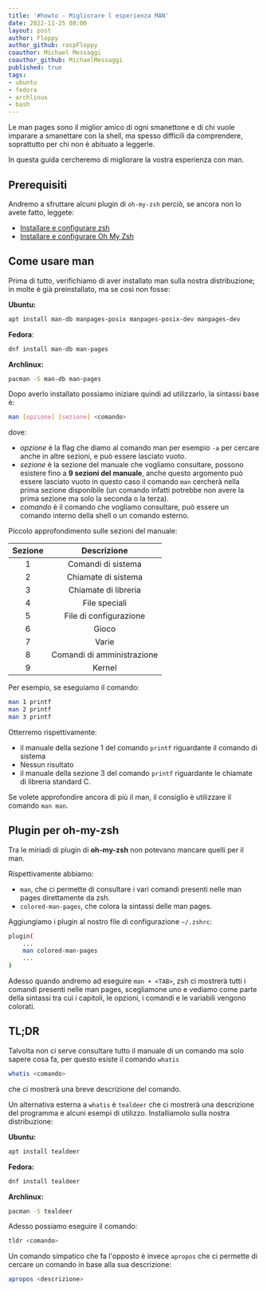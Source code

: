 ```yaml
---
title: '#howto - Migliorare l esperienza MAN'
date: 2022-11-25 08:00 
layout: post
author: Floppy
author_github: raspFloppy 
coauthor: Michael Messaggi
coauthor_github: MichaelMessaggi
published: true
tags:
- ubuntu
- fedora
- archlinux
- bash
---
```


Le man pages sono il miglior amico di ogni smanettone e di chi vuole imparare a smanettare con la shell, ma spesso difficili da comprendere, soprattutto per chi non è abituato a leggerle.

In questa guida cercheremo di migliorare la vostra esperienza con man.

## Prerequisiti

Andremo a sfruttare alcuni plugin di `oh-my-zsh` perciò, se ancora non lo avete fatto, leggete:

- [Installare e configurare zsh](https://linuxhub.it/articles/howto-installare-e-configurare-zsh/)
- [Installare e configurare Oh My Zsh](https://linuxhub.it/articles/howto-installare-e-configurare-oh-my-zsh/)


## Come usare man

Prima di tutto, verifichiamo di aver installato man sulla nostra distribuzione; in molte è già preinstallato, ma se così non fosse:

**Ubuntu:**
```bash
apt install man-db manpages-posix manpages-posix-dev manpages-dev
```

**Fedora**:
```bash
dnf install man-db man-pages
```

**Archlinux:**
```bash
pacman -S man-db man-pages
```

Dopo averlo installato possiamo iniziare quindi ad utilizzarlo, la sintassi base è:

```bash
man [opzione] [sezione] <comando>
```

dove:
- *opzione* è la flag che diamo al comando man per esempio `-a` per cercare anche in altre sezioni, e può essere lasciato vuoto.
- *sezione* è la sezione del manuale che vogliamo consultare, possono esistere fino a **9 sezioni del manuale**, anche questo argomento può essere lasciato vuoto in questo caso il comando `man` cercherà nella prima sezione disponibile (un comando infatti potrebbe non avere la prima sezione ma solo la seconda o la terza).
- *comando* è il comando che vogliamo consultare, può essere un comando interno della shell o un comando esterno.


Piccolo approfondimento sulle sezioni del manuale:

| Sezione | Descrizione |
| :---: | :---: |
| 1 | Comandi di sistema |
| 2 | Chiamate di sistema |
| 3 | Chiamate di libreria |
| 4 | File speciali |
| 5 | File di configurazione |
| 6 | Gioco |
| 7 | Varie |
| 8 | Comandi di amministrazione |
| 9 | Kernel |

Per esempio, se eseguiamo il comando:

```bash
man 1 printf
man 2 printf
man 3 printf
```

Otterremo rispettivamente:

- il manuale della sezione 1 del comando `printf` riguardante il comando di sistema
- Nessun risultato
- il manuale della sezione 3 del comando `printf` riguardante le chiamate di libreria standard C.


Se volete approfondire ancora di più il man, il consiglio è utilizzare il comando `man man`.

## Plugin per oh-my-zsh

Tra le miriadi di plugin di **oh-my-zsh** non potevano mancare quelli per il man.

Rispettivamente abbiamo:
- `man`, che ci permette di consultare i vari comandi presenti nelle man pages direttamente da zsh.
- `colored-man-pages`, che colora la sintassi delle man pages.


Aggiungiamo i plugin al nostro file di configurazione `~/.zshrc`:

```bash
plugin(
    ...
    man colored-man-pages
    ...
)
```

Adesso quando andremo ad eseguire `man + <TAB>`, zsh ci mostrerà tutti i comandi presenti nelle man pages, scegliamone uno e vediamo come parte della sintassi tra cui i capitoli, le opzioni, i comandi e le variabili vengono colorati.


## TL;DR

Talvolta non ci serve consultare tutto il manuale di un comando ma solo sapere cosa fa, per questo esiste il comando `whatis` 

```bash
whatis <comando>
```

che ci mostrerà una breve descrizione del comando.

Un alternativa esterna a `whatis` è `tealdeer` che ci mostrerà una descrizione del programma e alcuni esempi di utilizzo.
Installiamolo sulla nostra distribuzione:

**Ubuntu:**
```bash
apt install tealdeer
```

**Fedora:**
```bash
dnf install tealdeer
```

**Archlinux:**
```bash
pacman -S tealdeer
```

Adesso possiamo eseguire il comando: 
```bash
tldr <comando>
``` 


Un comando simpatico che fa l'opposto è invece `apropos` che ci permette di cercare un comando in base alla sua descrizione:
```bash
apropos <descrizione>
```
